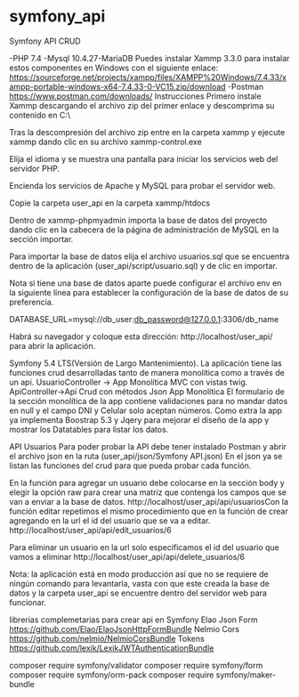 # symfony_api
Symfony API CRUD

-PHP 7.4 
-Mysql 10.4.27-MariaDB
Puedes instalar Xammp 3.3.0 para instalar estos componentes en Windows con el siguiente enlace:
https://sourceforge.net/projects/xampp/files/XAMPP%20Windows/7.4.33/xampp-portable-windows-x64-7.4.33-0-VC15.zip/download
-Postman
https://www.postman.com/downloads/
Instrucciones 
Primero instale Xammp descargando el archivo zip del primer enlace y descomprima su contenido en C:\

Tras la descompresión del archivo zip entre en la carpeta xammp y ejecute xammp dando clic en su archivo xammp-control.exe

Elija el idioma y se muestra una pantalla para iniciar los servicios web del servidor PHP.

Encienda los servicios de Apache y MySQL para probar el servidor web.




 Copie la carpeta user_api en la carpeta xammp/htdocs

Dentro de xammp-phpmyadmin importa la base de datos del proyecto dando clic en la cabecera de la página de administración de MySQL en la sección importar.







Para importar la base de datos elija el archivo usuarios.sql que se encuentra dentro de la aplicación (user_api/script/usuario.sql) y de clic en importar.

Nota si tiene una base de datos aparte puede configurar el archivo env en la siguiente línea para establecer la configuración de la base de datos de su preferencia.

DATABASE_URL=mysql://db_user:db_password@127.0.0.1:3306/db_name




Habrá su navegador y coloque esta dirección: http://localhost/user_api/ para abrir la aplicación.

Symfony 5.4 LTS(Versión de Largo Mantenimiento).
La aplicación tiene las funciones crud desarrolladas tanto de manera monolítica como a través de un api.
UsuarioController -> App Monolítica MVC con vistas twig.
ApiController->Api Crud con métodos Json 
App Monolítica 
El formulario de la sección monolítica de la app contiene validaciones para no mandar datos en null y el campo DNI y Celular solo aceptan números.
Como extra la app ya implementa Boostrap 5.3 y Jqery para mejorar el diseño de la app y mostrar los Datatables para listar los datos.


API Usuarios
Para poder probar la API debe tener instalado Postman y abrir el archivo json en la ruta (user_api/json/Symfony API.json) 
En el json ya se listan las funciones del crud para que pueda probar cada función.






En la función para agregar un usuario debe colocarse en la sección body y elegir la opción raw para crear una matriz que contenga los campos que se van a enviar a la base de datos.
http://localhost/user_api/api/usuariosCon la función editar repetimos el mismo procedimiento que en la función de crear agregando en la url el id del usuario que se va a editar.
http://localhost/user_api/api/edit_usuarios/6




Para eliminar un usuario en la url solo especificamos el id del usuario que vamos a eliminar
http://localhost/user_api/api/delete_usuarios/6


Nota: la aplicación está en modo producción así que no se requiere de ningún comando para levantarla, vasta con que este creada la base de datos y la carpeta user_api se encuentre dentro del servidor web para funcionar.


librerias complemetarias para crear api en Symfony 
Elao Json Form
https://github.com/Elao/ElaoJsonHttpFormBundle
Nelmio Cors
https://github.com/nelmio/NelmioCorsBundle
Tokens
https://github.com/lexik/LexikJWTAuthenticationBundle

composer require symfony/validator 
composer require symfony/form 
composer require symfony/orm-pack
composer require symfony/maker-bundle






